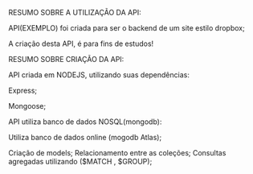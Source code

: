 RESUMO SOBRE A UTILIZAÇÃO DA API:

API(EXEMPLO) foi criada para ser o backend de um site estilo dropbox;

A criação desta API, é para fins de estudos!

RESUMO SOBRE CRIAÇÃO DA API:

API criada em NODEJS, utilizando suas dependências:

Express;

Mongoose;

API utiliza banco de dados NOSQL(mongodb):

Utiliza banco de dados online (mogodb Atlas);

Criação de models;
Relacionamento entre as coleções;
Consultas agregadas utilizando ($MATCH , $GROUP);
